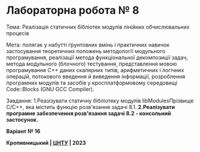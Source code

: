 ﻿# Лабораторна робота № 8

Тема: Реалізація статичних бібліотек модулів лінійних обчислювальних процесів 

Мета: полягає у набутті ґрунтовних вмінь і практичних навичок застосування теоретичних положень методології модульного програмування, реалізації метода функціональної декомпозиції задач, метода модульного (блочного) тестування, представлення мовою програмування C++ даних скалярних типів, арифметичних і логічних операцій, потокового введення й виведення інформації, розроблення програмних модулів та засобів у кросплатформовому середовищі Code::Blocks (GNU GCC Compiler).

Завдання:
1.Реазізувати статичну бібліотеку модулів libModulesПрізвище C/C++, яка містить функцію розв'язання задачі 8.1.<b>
2.Реалізувати програмне забезпечення розв'язання задачі 8.2 - консольний застосунок.

Варіант № 16


Кропивницький | <a href="http://www.kntu.kr.ua/">ЦНТУ</a> | 2023
